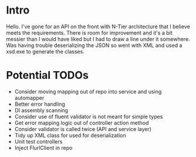 # Intro
Hello. I've gone for an API on the front with N-Tier architecture that I believe meets the requirements. There is room for improvement and it's a bit messier than I would have liked but I had to draw a line under it somewhere. Was having trouble deserializing the JSON so went with XML and used a xsd.exe to generate the classes.

# Potential TODOs
- Consider moving mapping out of repo into service and using automapper
- Better error handling
- DI assembly scanning
- Consider use of fluent validator is not meant for simple types
- Get error mapping logic out of controller action method
- Consider validator is called twice (API and service layer)
- Tidy up XML class for used for deserialization
- Unit test controllers
- Inject FlurlClient in repo